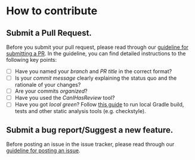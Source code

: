 # How to contribute

## Submit a Pull Request.

Before you submit your pull request, please read through our [guideline for submitting a PR](https://github.com/oss-generic/process/blob/master/docs/QuestionsIssuesPrs.md#submitting-a-pr). In the guideline, you can find detailed instructions to the following key points:
  - [ ] Have you named your *branch* and *PR title* in the correct format?
  - [ ] Is your *commit message* clearly explaining the status quo and the rationale of your changes?
  - [ ] Are your commits *organized*?
  - [ ] Have you used the *CanIHasReview* tool?
  - [ ] Have you got *local green*? Follow [this guide](https://github.com/se-edu/addressbook-level4/blob/master/docs/UsingGradle.md#using-gradle) to run local Gradle build, tests and other static analysis tools (e.g. checkstyle).

## Submit a bug report/Suggest a new feature.

Before posting an issue in the issue tracker, please read through our [guideline for posting an issue](https://github.com/oss-generic/process/blob/master/docs/QuestionsIssuesPrs.md#posting-an-issue).
